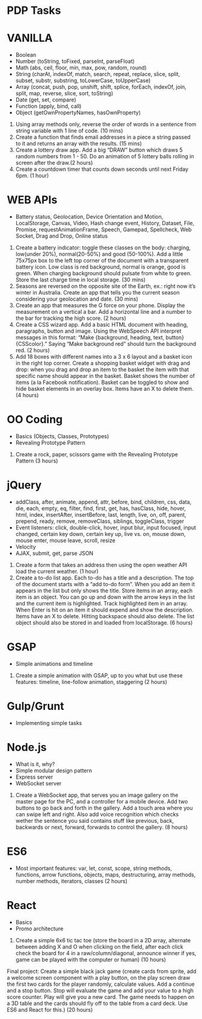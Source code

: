 # PDP Tasks

VANILLA
=======
- Boolean
- Number (toString, toFixed, parseInt, parseFloat)
- Math (abs, ceil, floor, min, max, pow, random, round)
- String (charAt, indexOf, match, search, repeat, replace, slice, split, subset, substr, substring, toLowerCase, toUpperCase)
- Array (concat, push, pop, unshift, shift, splice, forEach, indexOf, join, split, map, reverse, slice, sort, toString)
- Date (get, set, compare)
- Function (apply, bind, call)
- Object (getOwnPropertyNames, hasOwnProperty)

1. Using array methods only, reverse the order of words in a sentence from string variable with 1 line of code. (10 mins)
2. Create a function that finds email addresses in a piece a string passed to it and returns an array with the results. (15 mins)
3. Create a lottery draw app. Add a big “DRAW” button which draws 5 random numbers from 1 - 50. Do an animation of 5 lottery balls rolling in screen after the draw.(2 hours)
4. Create a countdown timer that counts down seconds until next Friday 6pm. (1 hour)


WEB APIs
========
- Battery status, Geolocation, Device Orientation and Motion, LocalStorage, Canvas, Video, Hash change event, History, Dataset, File, Promise, requestAnimationFrame, Speech, Gamepad, Spellcheck, Web Socket, Drag and Drop, Online status
1. Create a battery indicator: toggle these classes on the body: charging, low(under 20%), normal(20-50%) and good (50-100%). Add a little 75x75px box to the left top corner of the document with a transparent battery icon. Low class is red background, normal is orange, good is green. When charging background should pulsate from white to green. Store the last charge time in local storage. (30 mins)
2. Seasons are reversed on the opposite site of the Earth, ex.: right now it’s winter in Australia. Create an app that tells you the current season considering your geolocation and date. (30 mins)
3. Create an app that measures the G force on your phone. Display the measurement on a vertical a bar. Add a horizontal line and a number to the bar for tracking the high score. (2 hours)
4. Create a CSS wizard app. Add a basic HTML document with heading, paragraphs, button and image. Using the WebSpeech API interpret messages in this format: “Make {background, heading, text, button} {CSScolor}.” Saying “Make background red” should turn the background red. (2 hours)
5. Add 18 boxes with different names into a 3 x 6 layout and a basket icon in the right top corner. Create a shopping basket widget with drag and drop: when you drag and drop an item to the basket the item with that specific name should appear in the basket. Basket shows the number of items (a la Facebook notification). Basket can be toggled to show and hide basket elements in an overlay box. Items have an X to delete them. (4 hours)

OO Coding
=========
- Basics (Objects, Classes, Prototypes)
- Revealing Prototype Pattern
1. Create a rock, paper, scissors game with the Revealing Prototype Pattern (3 hours)

jQuery
======
- addClass, after, animate, append, attr, before, bind, children, css, data, die, each, empty, eq, filter, find, first, get, has, hasClass, hide, hover, html, index, insertAfter, insertBefore, last, length, live, on, off, parent, prepend, ready, remove, removeClass, siblings, toggleClass, trigger
- Event listeners: click, double-click, hover, input blur, input focused, input changed, certain key down, certain key up, live vs. on, mouse down, mouse enter, mouse leave, scroll, resize
- Velocity
- AJAX, submit, get, parse JSON

1. Create a form that takes an address then using the open weather API load the current weather. (1 hour)
2. Create a to-do list app. Each to-do has a title and a description. The top of the document starts with a “add to-do form”. When you add an item it appears in the list but only shows the title. Store items in an array, each item is an object. You can go up and down with the arrow keys in the list and the current item is highlighted. Track highlighted item in an array. When Enter is hit on an item it should expend and show the description. Items have an X to delete. Hitting backspace should also delete. The list object should also be stored in and loaded from localStorage. (6 hours)

GSAP
====
- Simple animations and timeline

1. Create a simple animation with GSAP, up to you what but use these features: timeline, line-follow animation, staggering (2 hours) 

Gulp/Grunt
==========
- Implementing simple tasks

Node.js
=======
- What is it, why?
- Simple modular design pattern
- Express server
- WebSocket server

1. Create a WebSocket app, that serves you an image gallery on the master page for the PC, and a controller for a mobile device. Add two buttons to go back and forth in the gallery. Add a touch area where you can swipe left and right. Also add voice recognition which checks wether the sentence you said contains stuff like previous, back, backwards or next, forward, forwards to control the gallery. (8 hours)

ES6
===
- Most important features: var, let, const, scope, string methods, functions, arrow functions, objects, maps, destructuring, array methods, number methods, iterators, classes (2 hours)


React
=====
- Basics
- Promo architecture

1. Create a simple 6x6 tic tac toe (store the board in a 2D array, alternate between adding X and O when clicking on the field, after each click check the board for 4 in a raw/column/diagonal, announce winner if yes, game can be played with the computer or human) (10 hours)

Final project: Create a simple black jack game (create cards from sprite, add a welcome screen component with a play button, on the play screen draw the first two cards for the player randomly, calculate values. Add a continue and a stop button. Stop will evaluate the game and add your value to a high score counter. Play will give you a new card. The game needs to happen on a 3D table and the cards should fly off to the table from a card deck. Use ES6 and React for this.) (20 hours)


